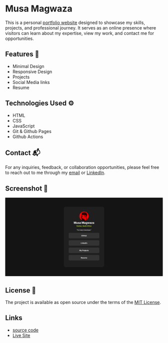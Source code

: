 # Musa Magwaza 

This is a personal [portfolio website](https://itsmusa.github.io/) designed to showcase my skills, projects, and professional journey. It serves as an online presence where visitors can learn about my expertise, view my work, and contact me for opportunities.

## Features 🚀

- Minimal Design
- Responsive Design
- Projects
- Social Media links
- Resume

## Technologies Used ⚙

- HTML
- CSS
- JavaScript
- Git & Github Pages
- Github Actions

## Contact 📬

For any inquiries, feedback, or collaboration opportunities, please feel free to reach out to me through my [email]() or [LinkedIn](https://www.linkedin.com/in/musamagwaza23/).

## Screenshot 📸

![](./assets/image.png)

## License 📄

The project is available as open source under the terms of the [MIT License](https://github.com/itsmusa/itsmusa.github.io/blob/main/LICENSE).

## Links

- [source code](https://github.com/itsmusa/itsmusa.github.io)
- [Live Site](https://itsmusa.github.io/)
